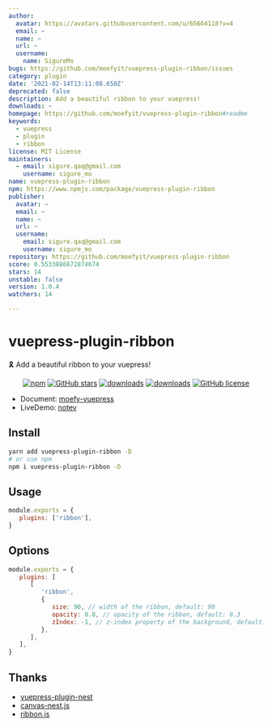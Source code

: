```yaml
---
author:
  avatar: https://avatars.githubusercontent.com/u/65664118?v=4
  email: ~
  name: ~
  url: ~
  username:
    name: SigureMo
bugs: https://github.com/moefyit/vuepress-plugin-ribbon/issues
category: plugin
date: '2021-02-14T13:11:08.650Z'
deprecated: false
description: Add a beautiful ribbon to your vuepress!
downloads: ~
homepage: https://github.com/moefyit/vuepress-plugin-ribbon#readme
keywords:
  - vuepress
  - plugin
  - ribbon
license: MIT License
maintainers:
  - email: sigure.qaq@gmail.com
    username: sigure_mo
name: vuepress-plugin-ribbon
npm: https://www.npmjs.com/package/vuepress-plugin-ribbon
publisher:
  avatar: ~
  email: ~
  name: ~
  url: ~
  username:
    email: sigure.qaq@gmail.com
    username: sigure_mo
repository: https://github.com/moefyit/vuepress-plugin-ribbon
score: 0.5533886672874674
stars: 14
unstable: false
version: 1.0.4
watchers: 14

---
```


# vuepress-plugin-ribbon <GitHubLink repo="moefyit/vuepress-plugin-ribbon"/>

:reminder_ribbon: Add a beautiful ribbon to your vuepress!

<p align="center">
   <a href="https://www.npmjs.com/package/vuepress-plugin-ribbon" target="_blank"><img alt="npm" src="https://img.shields.io/npm/v/vuepress-plugin-ribbon.svg"></a>
   <a href="https://github.com/moefyit/vuepress-plugin-ribbon/stargazers" target="_blank"><img alt="GitHub stars" src="https://img.shields.io/github/stars/moefyit/vuepress-plugin-ribbon"></a>
   <a href="https://www.npmjs.com/package/vuepress-plugin-ribbon" target="_blank"><img alt="downloads" src="https://img.shields.io/npm/dt/vuepress-plugin-ribbon.svg"></a>
   <a href="https://www.npmjs.com/package/vuepress-plugin-ribbon" target="_blank"><img alt="downloads" src="https://img.shields.io/npm/dm/vuepress-plugin-ribbon.svg"></a>
   <a href="https://github.com/moefyit/vuepress-plugin-ribbon/blob/master/LICENSE" target="_blank"><img alt="GitHub license" src="https://img.shields.io/github/license/moefyit/vuepress-plugin-ribbon"></a>
</p>

-  Document: [moefy-vuepress](https://moefyit.github.io/moefy-vuepress/)
-  LiveDemo: [notev](https://www.sigure.xyz/)

## Install

```bash
yarn add vuepress-plugin-ribbon -D
# or use npm
npm i vuepress-plugin-ribbon -D
```

## Usage

```javascript
module.exports = {
   plugins: ['ribbon'],
}
```

## Options

```js
module.exports = {
   plugins: [
      [
         'ribbon',
         {
            size: 90, // width of the ribbon, default: 90
            opacity: 0.8, // opacity of the ribbon, default: 0.3
            zIndex: -1, // z-index property of the background, default: -1
         },
      ],
   ],
}
```

## Thanks

-  [vuepress-plugin-nest](https://github.com/vxhly/vuepress-plugin-nest)
-  [canvas-nest.js](https://github.com/hustcc/canvas-nest.js)
-  [ribbon.js](https://github.com/hustcc/ribbon.js)
